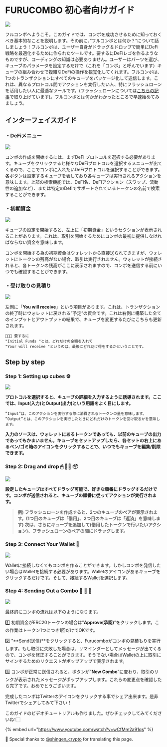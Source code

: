 # FURUCOMBO 初心者向けガイド

![](../.gitbook/assets/image%20%2817%29.png)

フルコンボへようこそ。このガイドでは、コンボを成功させるために知っておくべき基本的なことを説明します。その前に、”フルコンボとは何か？”について話しましょう！フルコンボは、ユーザー自身がドラッグ＆ドロップで簡単にDeFi戦略を最適化するために作られたツールです。要するにDeFiレゴを作るようなものですが、コーディングの知識は必要ありません。ユーザーはパーツを選び、キューブのパラメータを設定するだけで（これを「コンボ」と呼んでいます）キューブの組み合わせで複雑なDeFiの操作を視覚化してくれます。フルコンボは、1つのトランザクションにすべてのキューブをパッケージ化して送信します。これは、異なるプロトコル間でアクションを実行したい人、特にフラッシュローンを活用したい人に最適なツールです。\(フラッシュローンについては[こちらの記事](https://medium.com/furucombo/create-flashloan-combo-on-furucombo-c7c3b23267f0)で取り上げています\)。フルコンボとは何かがわかったところで早速始めてみましょう。

## インターフェイスガイド

### ・**DeFiメニュー** <a id="e7c5"></a>

![](../.gitbook/assets/image%20%2829%29.png)

コンボの作成を開始するには、まずDeFi プロトコルを選択する必要があります。キューブをクリックすると様々なDeFiプロトコルを選択するメニューが出てくるので、ここでコンボに入れたいDeFiプロトコルを選択することができます。各ボタンは設定するキューブを表しており各キューブは実行されるアクションを意味します。上部の検索機能では、DeFi名、DeFiアクション（スワップ、流動性の追加など）、または特定のDefiでサポートされているトークンの名前で検索することができます。

### ・**初期資金** <a id="1bcf"></a>

![](../.gitbook/assets/image%20%2830%29.png)

キューブの設定を開始すると、左上に「初期資金」というセクションが表示されることがあります。これは、取引を開始するためにコンボの最初に提供しなければならない資金を意味します。

コンボを開始する為の初期資金はウォレットから直接送られてきますが、ウォレットにトークンの残高がない場合、取引は実行されません。ウォレットが接続されると、各トークンの残高がここに表示されますので、コンボを送信する前にいつでも確認することができます。

### ・**受け取りの見積り** <a id="5cd0"></a>

![](../.gitbook/assets/image%20%281%29.png)



左側に「**You will receive**」という項目があります。これは、トランザクションの終了時にウォレットに戻される”予定”の資金です。これは右側に構築した全てのインプットとアウトプットの結果で、キューブを変更するたびにこちらも更新されます。

```text
👩🏻‍🏫 要するに 
"Initial Funds "とは、どれだけの金額を入れて 
"Your will receive "というのは、最後にどれだけ得をするかということです。
```

## Step by step <a id="2fb4"></a>

### Step 1: Setting up cubes ⚙️ <a id="0903"></a>

![](../.gitbook/assets/image%20%2831%29.png)

**プロトコルを選択すると、キューブの詳細を入力するように誘導されます。ここでは、Input\(入力\)とOutput\(出力\)という用語をよく目にします。**

```text
”Input”は、このアクションを実行する際に消費されるトークンの量を意味します。
”Output”とは、このアクションを実行したときにどれだけのトークンを受け取るかを意味します。
```

**入力のソースは、ウォレットにあるトークンであっても、以前のキューブの出力であってもかまいません。キューブをセットアップしたら、各セットの右上にあるペン/ゴミ箱のアイコンをクリックすることで、いつでもキューブを編集/削除できます。**

### Step 2: Drag and drop 🖱 ✋🏻 📦 <a id="5853"></a>

![](../.gitbook/assets/1_ioy6idmu4smf-3gcuoebmw.gif)

**設定したキューブはすべてドラッグ可能で、好きな順番にドラッグするだけです。コンボが送信されると、キューブの順番に従ってアクションが実行されます。**

> **例\) フラッシュローンを作成すると、2つのキューブのペアが表示されます。\(1つ目のキューブは「借用」、2つ目のキューブは「返済」を意味します\) 次は、さらにキューブを追加して\(借用したトークンで行いたいアクション\)、フラッシュローンのペアの間にドラッグします。**

### Step 3: Connect Your Wallet 👛 <a id="f5ac"></a>

![](../.gitbook/assets/1_oqusodpu0ues59xxpalg0q.gif)

Walletに接続しなくてもコンボを作ることができます。しかしコンボを発信したい場合はWalletを接続する必要があります。Walletのアイコンがあるキューブをクリックするだけです。そして、接続するWalletを選択します。

### Step 4: Sending Out a Combo 🔗 🎉 🎁 <a id="bafb"></a>

![](../.gitbook/assets/1_n7ovqm9e2xx-z8vawws52a.gif)

最終的にコンボの流れは以下のようになります。

1️⃣ 初期資金がERC20トークンの場合は”**Approve\(承認\)**”をクリックします。この作業はトークン1つにつき1回だけでOKです。

2️⃣ ”**Send\(送信\)**をクリックすると、Furucomboがコンボの見積もりを実行します。もし取引に失敗した場合は、リマインダーとしてメッセージが出てくるので、コンボを修正することができます。そうでない場合はWalletの上に取引にサインするためのリクエストがポップアップで表示されます。

3️⃣ コンボが正常に送信されると、ボタンが”**New Combo**”に変わり、取引のリンクが表示されたメッセージがポップアップします。これらの変更点を確認したら完了です。おめでとうございます。

完成したコンボはTwitterのアイコンをクリックする事でシェア出来ます。是非Twitterでシェアしてみて下さい！

このガイドのビデオチュートリアルも作りました。ぜひチェックしてみてくださいね👇🏻

{% embed url="https://www.youtube.com/watch?v=wCfMm2a91qs" %}



🧊 Special thanks to [@shingen\_crypto](https://twitter.com/shingen_crypto) for translating this page.

